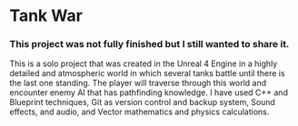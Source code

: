 # Tank War 

### This project was not fully finished but I still wanted to share it.

This is a solo project that was created in the Unreal 4 Engine in a highly detailed and atmospheric world in which several tanks battle until there is the last one standing. The player will traverse through this world and encounter enemy AI that has pathfinding knowledge. I have used C++ and Blueprint techniques, Git as version control and backup system, Sound effects, and audio, and Vector mathematics and physics calculations. 
